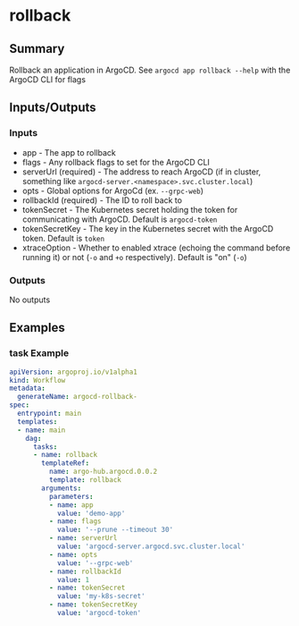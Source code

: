 # rollback

## Summary
Rollback an application in ArgoCD. See `argocd app rollback --help` with the ArgoCD CLI for flags

## Inputs/Outputs

### Inputs
* app - The app to rollback
* flags - Any rollback flags to set for the ArgoCD CLI
* serverUrl (required) - The address to reach ArgoCD (if in cluster, something like `argocd-server.<namespace>.svc.cluster.local`)
* opts - Global options for ArgoCd (ex. `--grpc-web`)
* rollbackId (required) - The ID to roll back to
* tokenSecret - The Kubernetes secret holding the token for communicating with ArgoCD. Default is `argocd-token`
* tokenSecretKey - The key in the Kubernetes secret with the ArgoCD token. Default is `token`
* xtraceOption - Whether to enabled xtrace (echoing the command before running it) or not (`-o` and `+o` respectively). Default is "on" (`-o`)



### Outputs
No outputs

## Examples

### task Example
```yaml
apiVersion: argoproj.io/v1alpha1
kind: Workflow
metadata:
  generateName: argocd-rollback-
spec:
  entrypoint: main
  templates:
  - name: main
    dag:
      tasks:
      - name: rollback
        templateRef:
          name: argo-hub.argocd.0.0.2
          template: rollback
        arguments:
          parameters:
          - name: app
            value: 'demo-app'
          - name: flags
            value: '--prune --timeout 30'
          - name: serverUrl
            value: 'argocd-server.argocd.svc.cluster.local'
          - name: opts
            value: '--grpc-web'
          - name: rollbackId
            value: 1
          - name: tokenSecret
            value: 'my-k8s-secret'
          - name: tokenSecretKey
            value: 'argocd-token'
```